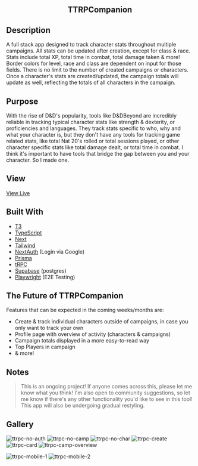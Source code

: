 <h2 align="center"> TTRPCompanion </h2>

## Description
A full stack app designed to track character stats throughout multiple campaigns. All stats can be updated after creation, except for class & race. Stats include total XP, total time in combat, total damage taken & more!  Border colors for level, race and class are dependent on input for those fields. There is no limit to the number of created campaigns or characters. Once a character's stats are created/updated, the campaign totals will update as well, reflecting the totals of all characters in the campaign.

## Purpose
With the rise of D&D's popularity, tools like D&DBeyond are incredibly reliable in tracking typical character stats like strength & dexterity, or proficiencies and languages. They track stats specific to who, why and what your character is, but they don't have any tools for tracking game related stats, like total Nat 20's rolled or total sessions played, or other character specific stats like total damage dealt, or total time in combat. I think it's important to have tools that bridge the gap between you and your character. So I made one. 

## View
[View Live](https://ttrpg-char-stats-v2.vercel.app/)

## Built With
- [T3](https://create.t3.gg/)
- [TypeScript](https://www.typescriptlang.org/)
- [Next](https://nextjs.org/docs)
- [Tailwind](https://tailwindcss.com/docs/installation)
- [NextAuth](https://next-auth.js.org/) (Login via Google)
- [Prisma](https://www.prisma.io/)
- [tRPC](https://trpc.io/docs/quickstart)
- [Supabase](https://supabase.com/) (postgres)
- [Playwright](https://playwright.dev/docs/intro) (E2E Testing) 

## The Future of TTRPCompanion
Features that can be expected in the coming weeks/months are: 
- Create & track individual characters outside of campaigns, in case you only want to track your own 
- Profile page with overview of activity (characters & campaigns)
- Campaign totals displayed in a more easy-to-read way
- Top Players in campaign
- & more!

## Notes 
> This is an ongoing project! If anyone comes across this, please let me know what you think! I'm also open to community suggestions, so let me know if there's any other functionality you'd like to see in this tool! This app will also be undergoing gradual restyling. 

## Gallery
![ttrpc-no-auth](https://github.com/knlrvr/ttrpg-char-stats-v2/assets/91632194/33879a59-4250-4a32-b611-cd844f5afc71)
![ttrpc-no-camp](https://github.com/knlrvr/ttrpg-char-stats-v2/assets/91632194/2b658233-d2a7-408b-b3f8-66db9c785d47)
![ttrpc-no-char](https://github.com/knlrvr/ttrpg-char-stats-v2/assets/91632194/4bb37c62-e65d-4400-8f05-54f001bddf76)
![ttrpc-create](https://github.com/knlrvr/ttrpg-char-stats-v2/assets/91632194/fd229b0e-c69f-4655-8786-3a336a06d695)
![ttrpc-card](https://github.com/knlrvr/ttrpg-char-stats-v2/assets/91632194/0016c714-85d6-4467-9150-4d7467661adc)
![ttrpc-camp-overview](https://github.com/knlrvr/ttrpg-char-stats-v2/assets/91632194/f0fb6fa8-0677-476c-9c3c-3644b3ca9ec3)

![ttrpc-mobile-1](https://github.com/knlrvr/ttrpg-char-stats-v2/assets/91632194/32578af0-082d-4eaf-a54e-5f0136388ed3)
![ttrpc-mobile-2](https://github.com/knlrvr/ttrpg-char-stats-v2/assets/91632194/9b9c2445-7a3a-41cb-8627-c5fecc496ddb)




